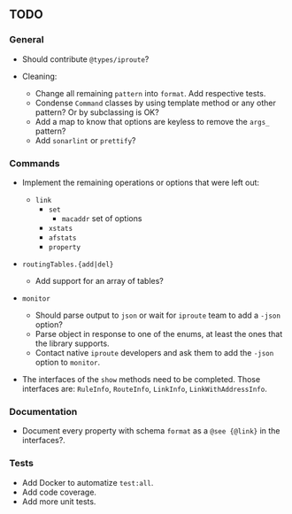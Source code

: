 ## TODO

### General

- Should contribute `@types/iproute`?

- Cleaning:
    - Change all remaining `pattern` into `format`. Add respective tests.
    - Condense `Command` classes by using template method or any other pattern? Or by subclassing is OK?
    - Add a map to know that options are keyless to remove the `args_` pattern?
    - Add `sonarlint` or `prettify`?

### Commands

- Implement the remaining operations or options that were left out:
  - `link`
    - `set`
      - `macaddr` set of options
    - `xstats`
    - `afstats`
    - `property`
    
- `routingTables.{add|del}`
  - Add support for an array of tables?
 
- `monitor`
  - Should parse output to `json` or wait for `iproute` team to add a `-json` option?
  - Parse object in response to one of the enums, at least the ones that the library supports.
  - Contact native `iproute` developers and ask them to add the `-json` option to `monitor`.

- The interfaces of the `show` methods need to be completed. 
  Those interfaces are: `RuleInfo`, `RouteInfo`, `LinkInfo`, `LinkWithAddressInfo`.

### Documentation

- Document every property with schema `format` as a `@see {@link}` in the interfaces?.

### Tests

- Add Docker to automatize `test:all`.
- Add code coverage.
- Add more unit tests. 
